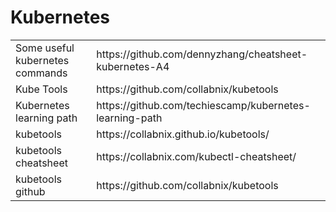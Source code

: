 # Kubernetes
<html>
  <body>
    <table>
      <tr>
        <td>Some useful kubernetes commands </td>
        <td>https://github.com/dennyzhang/cheatsheet-kubernetes-A4</td>
      </tr>
            <tr>
        <td>Kube Tools</td>
        <td>https://github.com/collabnix/kubetools</td>
      </tr>
            <tr>
        <td>Kubernetes learning path</td>
        <td>https://github.com/techiescamp/kubernetes-learning-path</td>
      </tr>
      </tr>
      <tr>
        <td>kubetools</td>
        <td>https://collabnix.github.io/kubetools/</td>
      </tr>
      <tr>
        <td>kubetools cheatsheet</td>
        <td>https://collabnix.com/kubectl-cheatsheet/</td>
      </tr>
      <tr>
        <td>kubetools github</td>
        <td>https://github.com/collabnix/kubetools</td>
      </tr>
    </table>
  </body>
</html>
